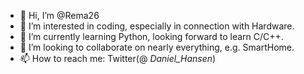 - 👋 Hi, I’m @Rema26
- 👀 I’m interested in coding, especially in connection with Hardware.
- 🌱 I’m currently learning Python, looking forward to learn C/C++.
- 💞️ I’m looking to collaborate on nearly everything, e.g. SmartHome.
- 📫 How to reach me: Twitter(@ _Daniel_Hansen_)

<!---
Rema26/Rema26 is a ✨ special ✨ repository because its `README.md` (this file) appears on your GitHub profile.
You can click the Preview link to take a look at your changes.
--->
